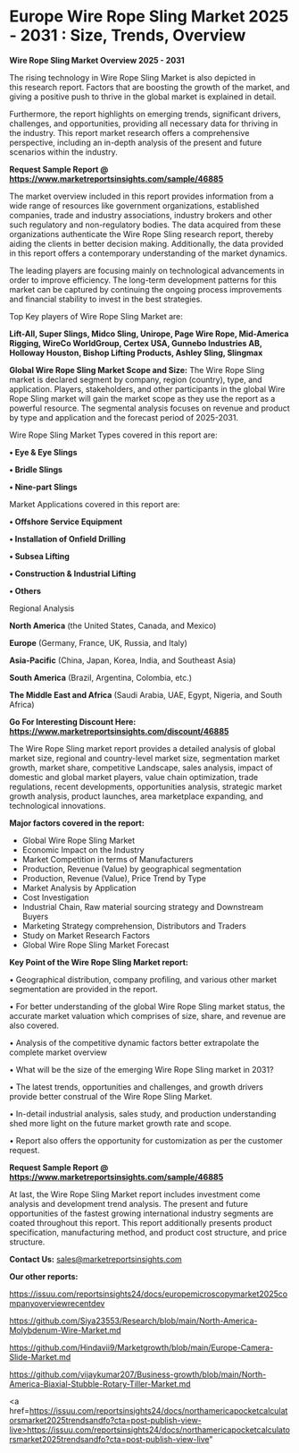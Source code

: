 # Europe Wire Rope Sling Market 2025 - 2031 : Size, Trends, Overview

<Strong> Wire Rope Sling Market Overview 2025 - 2031</strong>

The rising technology in Wire Rope Sling Market is also depicted in this research report. Factors that are boosting the growth of the market, and giving a positive push to thrive in the global market is explained in detail.

Furthermore, the report highlights on emerging trends, significant drivers, challenges, and opportunities, providing all necessary data for thriving in the industry. This report market research offers a comprehensive perspective, including an in-depth analysis of the present and future scenarios within the industry.

<strong>Request Sample Report @ <a href=https://www.marketreportsinsights.com/sample/46885>https://www.marketreportsinsights.com/sample/46885</a></strong>

The market overview included in this report provides information from a wide range of resources like government organizations, established companies, trade and industry associations, industry brokers and other such regulatory and non-regulatory bodies. The data acquired from these organizations authenticate the Wire Rope Sling research report, thereby aiding the clients in better decision making. Additionally, the data provided in this report offers a contemporary understanding of the market dynamics.

The leading players are focusing mainly on technological advancements in order to improve efficiency. The long-term development patterns for this market can be captured by continuing the ongoing process improvements and financial stability to invest in the best strategies.

Top Key players of Wire Rope Sling Market are:

<strong>Lift-All, Super Slings, Midco Sling, Unirope, Page Wire Rope, Mid-America Rigging, WireCo WorldGroup, Certex USA, Gunnebo Industries AB, Holloway Houston, Bishop Lifting Products, Ashley Sling, Slingmax</strong>

<strong><b>Global Wire Rope Sling Market Scope and Size:</b></strong>
The Wire Rope Sling market is declared segment by company, region (country), type, and application. Players, stakeholders, and other participants in the global Wire Rope Sling market will gain the market scope as they use the report as a powerful resource. The segmental analysis focuses on revenue and product by type and application and the forecast period of 2025-2031.

Wire Rope Sling Market Types covered in this report are:

<strong>•  Eye & Eye Slings

•  Bridle Slings

•  Nine-part Slings</strong>

Market Applications covered in this report are:

<strong>•  Offshore Service Equipment

•  Installation of Onfield Drilling

•  Subsea Lifting

•  Construction & Industrial Lifting

•  Others</strong> 

Regional Analysis

<strong>North America</strong> (the United States, Canada, and Mexico)

<strong>Europe</strong> (Germany, France, UK, Russia, and Italy)

<strong>Asia-Pacific</strong> (China, Japan, Korea, India, and Southeast Asia)

<strong>South America</strong> (Brazil, Argentina, Colombia, etc.)

<strong>The Middle East and Africa</strong> (Saudi Arabia, UAE, Egypt, Nigeria, and South Africa)

<strong>Go For Interesting Discount Here: <a href=https://www.marketreportsinsights.com/discount/46885>https://www.marketreportsinsights.com/discount/46885</a></strong>

The Wire Rope Sling market report provides a detailed analysis of global market size, regional and country-level market size, segmentation market growth, market share, competitive Landscape, sales analysis, impact of domestic and global market players, value chain optimization, trade regulations, recent developments, opportunities analysis, strategic market growth analysis, product launches, area marketplace expanding, and technological innovations.

<strong><b>Major factors covered in the report:</b></strong>
<ul>
  <li>Global Wire Rope Sling Market </li>
  <li>Economic Impact on the Industry</li>
  <li>Market Competition in terms of Manufacturers</li>
  <li>Production, Revenue (Value) by geographical segmentation</li>
  <li>Production, Revenue (Value), Price Trend by Type</li>
  <li>Market Analysis by Application</li>
  <li>Cost Investigation</li>
  <li>Industrial Chain, Raw material sourcing strategy and Downstream Buyers</li>
  <li>Marketing Strategy comprehension, Distributors and Traders</li>
  <li>Study on Market Research Factors</li>
  <li>Global Wire Rope Sling Market Forecast</li>
</ul>

<strong><b>Key Point of the Wire Rope Sling Market report:</b></strong>

• Geographical distribution, company profiling, and various other market segmentation are provided in the report.

• For better understanding of the global Wire Rope Sling market status, the accurate market valuation which comprises of size, share, and revenue are also covered.

• Analysis of the competitive dynamic factors better extrapolate the complete market overview

• What will be the size of the emerging Wire Rope Sling market in 2031?

• The latest trends, opportunities and challenges, and growth drivers provide better construal of the Wire Rope Sling Market.

• In-detail industrial analysis, sales study, and production understanding shed more light on the future market growth rate and scope.

• Report also offers the opportunity for customization as per the customer request.

<strong>Request Sample Report @ <a href=https://www.marketreportsinsights.com/sample/46885>https://www.marketreportsinsights.com/sample/46885</a></strong>

At last, the Wire Rope Sling Market report includes investment come analysis and development trend analysis. The present and future opportunities of the fastest growing international industry segments are coated throughout this report. This report additionally presents product specification, manufacturing method, and product cost structure, and price structure.

<strong>Contact Us:</strong>
sales@marketreportsinsights.com

<strong>Our other reports:</strong>

<a href=https://issuu.com/reportsinsights24/docs/europemicroscopymarket2025companyoverviewrecentdev>https://issuu.com/reportsinsights24/docs/europemicroscopymarket2025companyoverviewrecentdev</a>

<a href=https://github.com/Siya23553/Research/blob/main/North-America-Molybdenum-Wire-Market.md>https://github.com/Siya23553/Research/blob/main/North-America-Molybdenum-Wire-Market.md</a>

<a href=https://github.com/Hindavii9/Marketgrowth/blob/main/Europe-Camera-Slide-Market.md>https://github.com/Hindavii9/Marketgrowth/blob/main/Europe-Camera-Slide-Market.md</a>

<a href=https://github.com/vijaykumar207/Business-growth/blob/main/North-America-Biaxial-Stubble-Rotary-Tiller-Market.md>https://github.com/vijaykumar207/Business-growth/blob/main/North-America-Biaxial-Stubble-Rotary-Tiller-Market.md</a>

<a href=https://issuu.com/reportsinsights24/docs/northamericapocketcalculatorsmarket2025trendsandfo?cta=post-publish-view-live>https://issuu.com/reportsinsights24/docs/northamericapocketcalculatorsmarket2025trendsandfo?cta=post-publish-view-live</a>"
